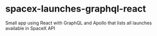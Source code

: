 # spacex-launches-graphql-react
Small app using React with GraphQL and Apollo that lists all launches available in SpaceX API
